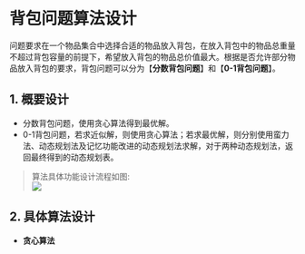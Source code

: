 # 背包问题算法设计  
问题要求在一个物品集合中选择合适的物品放入背包，在放入背包中的物品总重量不超过背包容量的前提下，希望放入背包的物品总价值最大。根据是否允许部分物品放入背包的要求，背包问题可以分为【**分数背包问题**】和【**0-1背包问题**】。
## 1. 概要设计
+ 分数背包问题，使用贪心算法得到最优解。 
+ 0-1背包问题，若求近似解，则使用贪心算法；若求最优解，则分别使用蛮力法、动态规划法及记忆功能改进的动态规划法求解，对于两种动态规划法，返回最终得到的动态规划表。  

>算法具体功能设计流程如图:  
![](https://github.com/Yuqunyi/Knapsack-problem/raw/main/image/算法具体功能.png)
## 2. 具体算法设计  
+ **贪心算法**  
